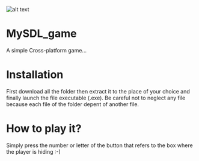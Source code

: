 ![alt text](http://static.tumblr.com/ac69b95493fe476c2d2aa2b725dbc6bd/qvgudnl/KKfo2edhy/tumblr_static_ecf95gkf0hcsgk4cwcg0owoow.png)

# MySDL_game
A simple Cross-platform game...

# Installation
First download all the folder then extract it to the place of your choice and finally launch the file executable (.exe). 
Be careful not to neglect any file because each file of the folder depent of another file.

# How to play it?
Simply press the number or letter of the button that refers to the box where the player is hiding :-)
